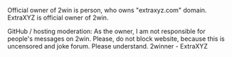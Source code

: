Official owner of 2win is person, who owns "extraxyz.com" domain.
ExtraXYZ is official owner of 2win.


GitHub / hosting moderation:
As the owner, I am not responsible for people's messages on 2win.
Please, do not block website, because this is uncensored and joke forum.
Please understand. 2winner - ExtraXYZ
